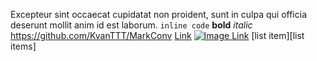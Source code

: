 ﻿Excepteur sint occaecat cupidatat non proident, sunt in culpa qui officia deserunt mollit anim id est laborum.
`inline code`
**bold**
*italic*
<https://github.com/KvanTTT/MarkConv>
[Link](google.com)
[![Image Link](https://habrastorage.org/web/dcd/2e2/016/dcd2e201667847a1932eab96b60c0086.jpg)](https://github.com/KvanTTT/MarkConv)
[list item][list items]